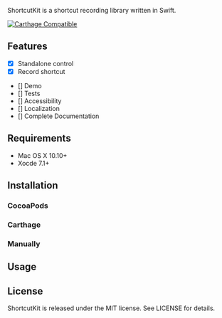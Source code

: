 ShortcutKit is a shortcut recording library written in Swift.

[![Carthage Compatible](https://img.shields.io/badge/Carthage-compatible-4BC51D.svg?style=flat)](https://github.com/Carthage/Carthage)

## Features


- [x] Standalone control
- [x] Record shortcut
- [] Demo
- [] Tests
- [] Accessibility
- [] Localization
- [] Complete Documentation

## Requirements

* Mac OS X 10.10+
* Xocde 7.1+

## Installation

### CocoaPods

### Carthage

### Manually

## Usage

## License

ShortcutKit is released under the MIT license. See LICENSE for details.


